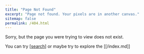 ```yaml
---
title: "Page Not Found"
excerpt: "Page not found. Your pixels are in another canvas."
sitemap: false
permalink: /404.html
---
```


Sorry, but the page you were trying to view does not exist.

You can try [[search]] or maybe try to explore the [[/index.md]]

[//begin]: # "Autogenerated link references for markdown compatibility"
[search]: ../search.md "Search"
[//end]: # "Autogenerated link references"